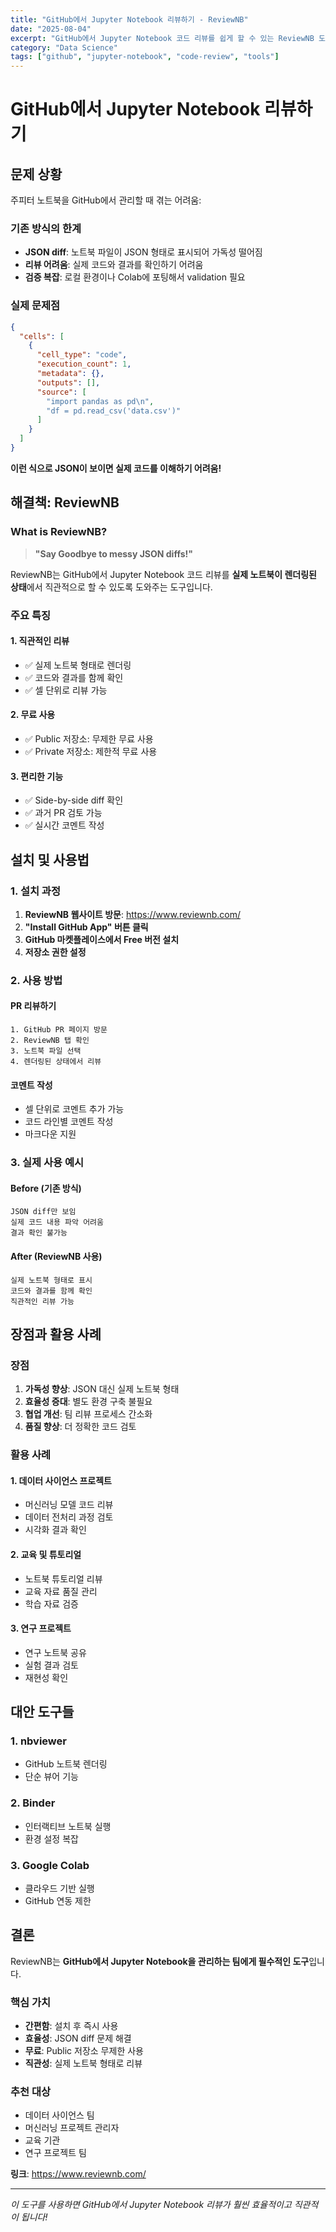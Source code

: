 ```yaml
---
title: "GitHub에서 Jupyter Notebook 리뷰하기 - ReviewNB"
date: "2025-08-04"
excerpt: "GitHub에서 Jupyter Notebook 코드 리뷰를 쉽게 할 수 있는 ReviewNB 도구 소개"
category: "Data Science"
tags: ["github", "jupyter-notebook", "code-review", "tools"]
---
```


# GitHub에서 Jupyter Notebook 리뷰하기

## 문제 상황

주피터 노트북을 GitHub에서 관리할 때 겪는 어려움:

### **기존 방식의 한계**
- **JSON diff**: 노트북 파일이 JSON 형태로 표시되어 가독성 떨어짐
- **리뷰 어려움**: 실제 코드와 결과를 확인하기 어려움
- **검증 복잡**: 로컬 환경이나 Colab에 포팅해서 validation 필요

### **실제 문제점**
```json
{
  "cells": [
    {
      "cell_type": "code",
      "execution_count": 1,
      "metadata": {},
      "outputs": [],
      "source": [
        "import pandas as pd\n",
        "df = pd.read_csv('data.csv')"
      ]
    }
  ]
}
```
**이런 식으로 JSON이 보이면 실제 코드를 이해하기 어려움!**

## 해결책: ReviewNB

### **What is ReviewNB?**

> **"Say Goodbye to messy JSON diffs!"**

ReviewNB는 GitHub에서 Jupyter Notebook 코드 리뷰를 **실제 노트북이 렌더링된 상태**에서 직관적으로 할 수 있도록 도와주는 도구입니다.

### **주요 특징**

#### **1. 직관적인 리뷰**
- ✅ 실제 노트북 형태로 렌더링
- ✅ 코드와 결과를 함께 확인
- ✅ 셀 단위로 리뷰 가능

#### **2. 무료 사용**
- ✅ Public 저장소: 무제한 무료 사용
- ✅ Private 저장소: 제한적 무료 사용

#### **3. 편리한 기능**
- ✅ Side-by-side diff 확인
- ✅ 과거 PR 검토 가능
- ✅ 실시간 코멘트 작성

## 설치 및 사용법

### **1. 설치 과정**

1. **ReviewNB 웹사이트 방문**: https://www.reviewnb.com/
2. **"Install GitHub App" 버튼 클릭**
3. **GitHub 마켓플레이스에서 Free 버전 설치**
4. **저장소 권한 설정**

### **2. 사용 방법**

#### **PR 리뷰하기**
```
1. GitHub PR 페이지 방문
2. ReviewNB 탭 확인
3. 노트북 파일 선택
4. 렌더링된 상태에서 리뷰
```

#### **코멘트 작성**
- 셀 단위로 코멘트 추가 가능
- 코드 라인별 코멘트 작성
- 마크다운 지원

### **3. 실제 사용 예시**

#### **Before (기존 방식)**
```
JSON diff만 보임
실제 코드 내용 파악 어려움
결과 확인 불가능
```

#### **After (ReviewNB 사용)**
```
실제 노트북 형태로 표시
코드와 결과를 함께 확인
직관적인 리뷰 가능
```

## 장점과 활용 사례

### **장점**

1. **가독성 향상**: JSON 대신 실제 노트북 형태
2. **효율성 증대**: 별도 환경 구축 불필요
3. **협업 개선**: 팀 리뷰 프로세스 간소화
4. **품질 향상**: 더 정확한 코드 검토

### **활용 사례**

#### **1. 데이터 사이언스 프로젝트**
- 머신러닝 모델 코드 리뷰
- 데이터 전처리 과정 검토
- 시각화 결과 확인

#### **2. 교육 및 튜토리얼**
- 노트북 튜토리얼 리뷰
- 교육 자료 품질 관리
- 학습 자료 검증

#### **3. 연구 프로젝트**
- 연구 노트북 공유
- 실험 결과 검토
- 재현성 확인

## 대안 도구들

### **1. nbviewer**
- GitHub 노트북 렌더링
- 단순 뷰어 기능

### **2. Binder**
- 인터랙티브 노트북 실행
- 환경 설정 복잡

### **3. Google Colab**
- 클라우드 기반 실행
- GitHub 연동 제한

## 결론

ReviewNB는 **GitHub에서 Jupyter Notebook을 관리하는 팀에게 필수적인 도구**입니다.

### **핵심 가치**
- **간편함**: 설치 후 즉시 사용
- **효율성**: JSON diff 문제 해결
- **무료**: Public 저장소 무제한 사용
- **직관성**: 실제 노트북 형태로 리뷰

### **추천 대상**
- 데이터 사이언스 팀
- 머신러닝 프로젝트 관리자
- 교육 기관
- 연구 프로젝트 팀

**링크**: https://www.reviewnb.com/

---

*이 도구를 사용하면 GitHub에서 Jupyter Notebook 리뷰가 훨씬 효율적이고 직관적이 됩니다!*
